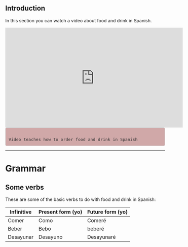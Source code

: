 <body>

<div class="container">  

<div class="container">  

<h2>Introduction</h2>
<p>In this section you can watch a video about food and drink in Spanish.</p>

<iframe width="560" height="315" src="https://www.youtube.com/embed/2RELTSJ0a3E&t=217s" frameborder="0" allow="accelerometer; autoplay; clipboard-write; encrypted-media; gyroscope; picture-in-picture" allowfullscreen></iframe>
    
    
    
<style>

pre {
    display: block;
    padding: 9.5px;
    margin: 0 0 10px;
    font-size: 13px;
    line-height: 1.42857143;
    color: #333;
    word-break: break-all;
    word-wrap: break-word;
    background-color: #d0a8a8;
    border: 1px solid #ccc;
    border-radius: 4px;
}

</style>

<pre>

Video teaches how to order food and drink in Spanish
</pre>








<hr/>
</div>



<div class="container"> 
<h1>Grammar</h1>
 <h2>Some verbs</h2>
  <p>These are some of the basic verbs to do with food and drink in Spanish:</p>            
  <table class="table table-striped">
    <thead>
      <tr>
        <th>Infinitive</th>
        <th>Present form (yo)</th>
        <th>Future form (yo)</th>
      </tr>
    </thead>
    <tbody>
      <tr>
        <td>Comer</td>
        <td>Como</td>
        <td>Comeré</td>
      </tr>
      <tr>
        <td>Beber</td>
        <td>Bebo</td>
        <td>beberé</td>
      </tr>
      <tr>
        <td>Desayunar</td>
        <td>Desayuno</td>
        <td>Desayunaré</td>
      </tr>
    </tbody>
  </table>

</div>
